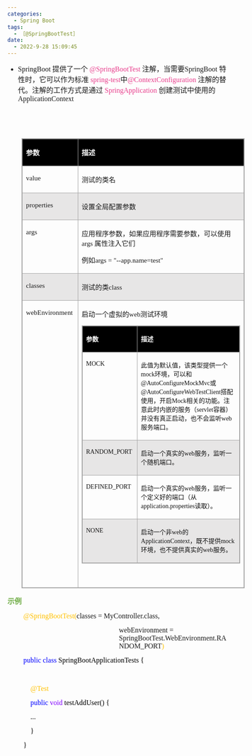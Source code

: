 ```yaml
---
categories:
  - Spring Boot
tags:
  - ［@SpringBootTest］
date:
  - 2022-9-28 15:09:45
---
```


<ul style="list-style-type:disc">
    <li><span style="font-size:12.0pt"><span style="font-family:&quot;Comic Sans MS&quot;">SpringBoot
            </span></span><span style="font-size:12.0pt"><span
                style="font-family:&quot;Microsoft YaHei UI&quot;">提供了一个&nbsp;</span></span><span
            style="font-size:12.0pt"><span style="font-family:&quot;Comic Sans MS&quot;"><span
                    style="color:#e83e8c">@SpringBootTest</span></span></span><span style="font-size:12.0pt"><span
                style="font-family:&quot;Microsoft YaHei UI&quot;">&nbsp;注解，当需要</span></span><span
            style="font-size:12.0pt"><span style="font-family:&quot;Comic Sans MS&quot;">SpringBoot </span></span><span
            style="font-size:12.0pt"><span
                style="font-family:&quot;Microsoft YaHei UI&quot;">特性时，它可以作为标准&nbsp;</span></span><span
            style="font-size:12.0pt"><span style="font-family:&quot;Comic Sans MS&quot;"><span
                    style="color:#e83e8c">spring-test</span></span></span><span style="font-size:12.0pt"><span
                style="font-family:&quot;Microsoft YaHei UI&quot;">中</span></span><span style="font-size:12.0pt"><span
                style="font-family:&quot;Comic Sans MS&quot;"><span
                    style="color:#e83e8c">@ContextConfiguration</span></span></span><span style="font-size:12.0pt"><span
                style="font-family:&quot;Microsoft YaHei UI&quot;">&nbsp;注解的替代。注解的工作方式是通过&nbsp;</span></span><span
            style="font-size:12.0pt"><span style="font-family:&quot;Comic Sans MS&quot;"><span
                    style="color:#e83e8c">SpringApplication</span></span></span><span style="font-size:12.0pt"><span
                style="font-family:&quot;Microsoft YaHei UI&quot;">&nbsp;创建测试中使用的</span></span><span
            style="font-size:12.0pt"><span
                style="font-family:&quot;Comic Sans MS&quot;">ApplicationConte</span></span><span
            style="font-size:12.0pt"><span style="font-family:&quot;Comic Sans MS&quot;">xt</span></span></li>
</ul>
<p><span style="font-size:12.0pt"><span style="font-family:&quot;Comic Sans MS&quot;">&nbsp;</span></span></p>
<p><span style="font-size:12.0pt"><span style="font-family:&quot;Comic Sans MS&quot;">&nbsp;</span></span></p>
<table summary="" cellspacing="0"
    style="border-collapse:collapse; border-color:#a3a3a3; border-style:solid; border-width:1px; margin-left:32px"
    class=" cke_show_border">
    <tbody>
        <tr>
            <td
                style="background-color:black; border-bottom:1px solid #a3a3a3; border-left:1px solid #a3a3a3; border-right:1px solid #a3a3a3; border-top:1px solid #a3a3a3; vertical-align:top; width:1.4305in">
                <p><span style="font-size:11.5pt"><span style="font-family:&quot;Microsoft YaHei UI&quot;"><span
                                style="color:white"><strong>参数</strong></span></span></span></p>
            </td>
            <td
                style="background-color:black; border-bottom:1px solid #a3a3a3; border-left:1px solid #a3a3a3; border-right:1px solid #a3a3a3; border-top:1px solid #a3a3a3; vertical-align:top; width:7.1694in">
                <p><span style="font-size:11.5pt"><span style="font-family:&quot;Microsoft YaHei UI&quot;"><span
                                style="color:white"><strong>描述</strong></span></span></span></p>
            </td>
        </tr>
        <tr>
            <td
                style="border-bottom:1px solid #a3a3a3; border-left:1px solid #a3a3a3; border-right:1px solid #a3a3a3; border-top:1px solid #a3a3a3; vertical-align:top; width:1.4305in">
                <p><span style="font-size:11.5pt"><span
                            style="font-family:&quot;Comic Sans MS&quot;">value</span></span></p>
            </td>
            <td
                style="border-bottom:1px solid #a3a3a3; border-left:1px solid #a3a3a3; border-right:1px solid #a3a3a3; border-top:1px solid #a3a3a3; vertical-align:top; width:7.1694in">
                <p><span style="font-size:11.5pt"><span
                            style="font-family:&quot;Microsoft YaHei UI&quot;">测试的类名</span></span></p>
            </td>
        </tr>
        <tr>
            <td
                style="background-color:#e7e6e6; border-bottom:1px solid #a3a3a3; border-left:1px solid #a3a3a3; border-right:1px solid #a3a3a3; border-top:1px solid #a3a3a3; vertical-align:top; width:1.4305in">
                <p><span style="font-size:11.5pt"><span
                            style="font-family:&quot;Comic Sans MS&quot;">properties</span></span></p>
            </td>
            <td
                style="background-color:#e7e6e6; border-bottom:1px solid #a3a3a3; border-left:1px solid #a3a3a3; border-right:1px solid #a3a3a3; border-top:1px solid #a3a3a3; vertical-align:top; width:7.1694in">
                <p><span style="font-size:11.5pt"><span
                            style="font-family:&quot;Microsoft YaHei UI&quot;">设置全局配置参数</span></span></p>
            </td>
        </tr>
        <tr>
            <td
                style="border-bottom:1px solid #a3a3a3; border-left:1px solid #a3a3a3; border-right:1px solid #a3a3a3; border-top:1px solid #a3a3a3; vertical-align:top; width:1.4305in">
                <p><span style="font-size:11.5pt"><span style="font-family:&quot;Comic Sans MS&quot;">args</span></span>
                </p>
            </td>
            <td
                style="border-bottom:1px solid #a3a3a3; border-left:1px solid #a3a3a3; border-right:1px solid #a3a3a3; border-top:1px solid #a3a3a3; vertical-align:top; width:7.1694in">
                <p><span style="font-size:11.5pt"><span
                            style="font-family:&quot;Microsoft YaHei UI&quot;">应用程序参数，如果应用程序需要参数，可以使用</span><span
                            style="font-family:&quot;Comic Sans MS&quot;"> args </span><span
                            style="font-family:&quot;Microsoft YaHei UI&quot;">属性注入它们</span></span></p>
                <p><span style="font-size:11.5pt"><span
                            style="font-family:&quot;Microsoft YaHei UI&quot;">例如</span><span
                            style="font-family:&quot;Comic Sans MS&quot;">args = "--app.name=test"</span></span></p>
            </td>
        </tr>
        <tr>
            <td
                style="background-color:#e7e6e6; border-bottom:1px solid #a3a3a3; border-left:1px solid #a3a3a3; border-right:1px solid #a3a3a3; border-top:1px solid #a3a3a3; vertical-align:top; width:1.4305in">
                <p><span style="font-size:11.5pt"><span
                            style="font-family:&quot;Comic Sans MS&quot;">classes</span></span></p>
            </td>
            <td
                style="background-color:#e7e6e6; border-bottom:1px solid #a3a3a3; border-left:1px solid #a3a3a3; border-right:1px solid #a3a3a3; border-top:1px solid #a3a3a3; vertical-align:top; width:7.1694in">
                <p><span style="font-size:11.5pt"><span
                            style="font-family:&quot;Microsoft YaHei UI&quot;">测试的类</span><span
                            style="font-family:&quot;Comic Sans MS&quot;">class</span></span></p>
            </td>
        </tr>
        <tr>
            <td
                style="border-bottom:1px solid #a3a3a3; border-left:1px solid #a3a3a3; border-right:1px solid #a3a3a3; border-top:1px solid #a3a3a3; vertical-align:top; width:1.4305in">
                <p><span style="font-size:11.5pt"><span
                            style="font-family:&quot;Comic Sans MS&quot;">webEnvironment</span></span></p>
            </td>
            <td
                style="border-bottom:1px solid #a3a3a3; border-left:1px solid #a3a3a3; border-right:1px solid #a3a3a3; border-top:1px solid #a3a3a3; vertical-align:top; width:7.1694in">
                <p><span style="font-size:11.5pt"><span
                            style="font-family:&quot;Microsoft YaHei UI&quot;">启动一个虚拟的</span><span
                            style="font-family:&quot;Comic Sans MS&quot;">web</span><span
                            style="font-family:&quot;Microsoft YaHei UI&quot;">测试环境</span></span></p>
                <table summary="" cellspacing="0"
                    style="border-collapse:collapse; border-color:#a3a3a3; border-style:solid; border-width:1px; "
                    class=" cke_show_border">
                    <tbody>
                        <tr>
                            <td
                                style="background-color:black; border-bottom:1px solid #a3a3a3; border-left:1px solid #a3a3a3; border-right:1px solid #a3a3a3; border-top:1px solid #a3a3a3; vertical-align:top; width:1.3444in">
                                <p><span style="font-size:10.5pt"><span
                                            style="font-family:&quot;Microsoft YaHei UI&quot;"><span
                                                style="color:white"><strong>参数</strong></span></span></span></p>
                            </td>
                            <td
                                style="background-color:black; border-bottom:1px solid #a3a3a3; border-left:1px solid #a3a3a3; border-right:1px solid #a3a3a3; border-top:1px solid #a3a3a3; vertical-align:top; width:5.1416in">
                                <p><span style="font-size:10.5pt"><span
                                            style="font-family:&quot;Microsoft YaHei UI&quot;"><span
                                                style="color:white"><strong>描述</strong></span></span></span></p>
                            </td>
                        </tr>
                        <tr>
                            <td
                                style="border-bottom:1px solid #a3a3a3; border-left:1px solid #a3a3a3; border-right:1px solid #a3a3a3; border-top:1px solid #a3a3a3; vertical-align:top; width:1.3444in">
                                <p><span style="font-size:10.5pt"><span
                                            style="font-family:&quot;Comic Sans MS&quot;"><span
                                                style="color:#111111">MOCK</span></span></span></p>
                            </td>
                            <td
                                style="border-bottom:1px solid #a3a3a3; border-left:1px solid #a3a3a3; border-right:1px solid #a3a3a3; border-top:1px solid #a3a3a3; vertical-align:top; width:5.1673in">
                                <p><span style="font-size:10.5pt"><span style="color:#111111"><span
                                                style="font-family:&quot;Microsoft YaHei UI&quot;">此值为默认值，该类型提供一个</span><span
                                                style="font-family:&quot;Comic Sans MS&quot;">mock</span><span
                                                style="font-family:&quot;Microsoft YaHei UI&quot;">环境，可以和</span><span
                                                style="font-family:&quot;Comic Sans MS&quot;">@AutoConfigureMockMvc</span><span
                                                style="font-family:&quot;Microsoft YaHei UI&quot;">或</span><span
                                                style="font-family:&quot;Comic Sans MS&quot;">@AutoConfigureWebTestClient</span><span
                                                style="font-family:&quot;Microsoft YaHei UI&quot;">搭配使用，开启</span><span
                                                style="font-family:&quot;Comic Sans MS&quot;">Mock</span><span
                                                style="font-family:&quot;Microsoft YaHei UI&quot;">相关的功能。注意此时内嵌的服务（</span><span
                                                style="font-family:&quot;Comic Sans MS&quot;">servlet</span><span
                                                style="font-family:&quot;Microsoft YaHei UI&quot;">容器）并没有真正启动，也不会监听</span><span
                                                style="font-family:&quot;Comic Sans MS&quot;">web</span><span
                                                style="font-family:&quot;Microsoft YaHei UI&quot;">服务端口。</span></span></span>
                                </p>
                            </td>
                        </tr>
                        <tr>
                            <td
                                style="background-color:#e7e6e6; border-bottom:1px solid #a3a3a3; border-left:1px solid #a3a3a3; border-right:1px solid #a3a3a3; border-top:1px solid #a3a3a3; vertical-align:top; width:1.352in">
                                <p><span style="font-size:10.5pt"><span
                                            style="font-family:&quot;Comic Sans MS&quot;"><span
                                                style="color:#111111">RANDOM_PORT</span></span></span></p>
                            </td>
                            <td
                                style="background-color:#e7e6e6; border-bottom:1px solid #a3a3a3; border-left:1px solid #a3a3a3; border-right:1px solid #a3a3a3; border-top:1px solid #a3a3a3; vertical-align:top; width:5.1333in">
                                <p><span style="font-size:10.5pt"><span style="color:#111111"><span
                                                style="font-family:&quot;Microsoft YaHei UI&quot;">启动一个真实的</span><span
                                                style="font-family:&quot;Comic Sans MS&quot;">web</span><span
                                                style="font-family:&quot;Microsoft YaHei UI&quot;">服务，监听一个随机端口。</span></span></span>
                                </p>
                            </td>
                        </tr>
                        <tr>
                            <td
                                style="border-bottom:1px solid #a3a3a3; border-left:1px solid #a3a3a3; border-right:1px solid #a3a3a3; border-top:1px solid #a3a3a3; vertical-align:top; width:1.3631in">
                                <p><span style="font-size:10.5pt"><span
                                            style="font-family:&quot;Comic Sans MS&quot;"><span
                                                style="color:#111111">DEFINED_PORT</span></span></span></p>
                            </td>
                            <td
                                style="border-bottom:1px solid #a3a3a3; border-left:1px solid #a3a3a3; border-right:1px solid #a3a3a3; border-top:1px solid #a3a3a3; vertical-align:top; width:5.1222in">
                                <p><span style="font-size:10.5pt"><span style="color:#111111"><span
                                                style="font-family:&quot;Microsoft YaHei UI&quot;">启动一个真实的</span><span
                                                style="font-family:&quot;Comic Sans MS&quot;">web</span><span
                                                style="font-family:&quot;Microsoft YaHei UI&quot;">服务，监听一个定义好的端口（从</span><span
                                                style="font-family:&quot;Comic Sans MS&quot;">application.properties</span><span
                                                style="font-family:&quot;Microsoft YaHei UI&quot;">读取）。</span></span></span>
                                </p>
                            </td>
                        </tr>
                        <tr>
                            <td
                                style="background-color:#e7e6e6; border-bottom:1px solid #a3a3a3; border-left:1px solid #a3a3a3; border-right:1px solid #a3a3a3; border-top:1px solid #a3a3a3; vertical-align:top; width:1.3444in">
                                <p><span style="font-size:10.5pt"><span
                                            style="font-family:&quot;Comic Sans MS&quot;"><span
                                                style="color:#111111">NONE</span></span></span></p>
                            </td>
                            <td
                                style="background-color:#e7e6e6; border-bottom:1px solid #a3a3a3; border-left:1px solid #a3a3a3; border-right:1px solid #a3a3a3; border-top:1px solid #a3a3a3; vertical-align:top; width:5.1416in">
                                <p><span style="font-size:10.5pt"><span style="color:#111111"><span
                                                style="font-family:&quot;Microsoft YaHei UI&quot;">启动一个非</span><span
                                                style="font-family:&quot;Comic Sans MS&quot;">web</span><span
                                                style="font-family:&quot;Microsoft YaHei UI&quot;">的</span><span
                                                style="font-family:&quot;Comic Sans MS&quot;">ApplicationContext</span><span
                                                style="font-family:&quot;Microsoft YaHei UI&quot;">，既不提供</span><span
                                                style="font-family:&quot;Comic Sans MS&quot;">mock</span><span
                                                style="font-family:&quot;Microsoft YaHei UI&quot;">环境，也不提供真实的</span><span
                                                style="font-family:&quot;Comic Sans MS&quot;">web</span><span
                                                style="font-family:&quot;Microsoft YaHei UI&quot;">服务。</span></span></span>
                                </p>
                            </td>
                        </tr>
                    </tbody>
                </table>
                <p><span style="font-size:11.5pt"><span
                            style="font-family:&quot;Comic Sans MS&quot;">&nbsp;</span></span></p>
            </td>
        </tr>
    </tbody>
</table>
<p><span style="font-size:12.0pt"><span style="font-family:&quot;Microsoft YaHei UI&quot;"><span
                style="color:#70ad47"><strong>示例</strong></span></span></span></p>
<p style="margin-left:36px"><span style="font-size:12.0pt"><span style="font-family:&quot;Comic Sans MS&quot;"><span
                style="color:#ffc000">@SpringBootTest</span><span style="color:#ffc000">(</span>classes =
            MyController.class, </span></span></p>
<p style="margin-left:252px"><span style="font-size:12.0pt"><span
            style="font-family:&quot;Comic Sans MS&quot;">webEnvironment =
            SpringBootTest.WebEnvironment.RANDOM_PORT<span style="color:#ffc000">)</span></span></span></p>
<p style="margin-left:36px"><span style="font-size:12.0pt"><span style="font-family:&quot;Comic Sans MS&quot;"><span
                style="color:blue">public</span>&nbsp;<span style="color:blue">class</span><span
                style="color:black">&nbsp;SpringBootApplicationTests&nbsp;{</span></span></span></p>
<p style="margin-left:36px"><span style="font-size:12.0pt"><span
            style="font-family:&quot;Microsoft YaHei&quot;">&nbsp;</span></span></p>
<p style="margin-left:36px"><span style="font-size:12.0pt"><span style="font-family:&quot;Comic Sans MS&quot;"><span
                style="color:#ffc000">&nbsp;&nbsp;&nbsp;&nbsp;@Test</span></span></span></p>
<p style="margin-left:36px"><span style="font-size:12.0pt"><span
            style="font-family:&quot;Comic Sans MS&quot;">&nbsp;&nbsp;&nbsp;&nbsp;<span
                style="color:blue">public</span>&nbsp;<span style="color:#8000ff">void</span><span
                style="color:black">&nbsp;testAddUser()&nbsp;{</span></span></span></p>
<p style="margin-left:36px"><span style="font-size:12.0pt"><span style="font-family:&quot;Comic Sans MS&quot;"><span
                style="color:black">&nbsp;&nbsp;&nbsp;&nbsp;...</span></span></span></p>
<p style="margin-left:36px"><span style="font-size:12.0pt"><span style="font-family:&quot;Comic Sans MS&quot;"><span
                style="color:black">&nbsp;&nbsp;&nbsp;&nbsp;}</span></span></span></p>
<p style="margin-left:36px"><span style="font-size:12.0pt"><span style="font-family:&quot;Comic Sans MS&quot;"><span
                style="color:black">}</span></span></span></p>
